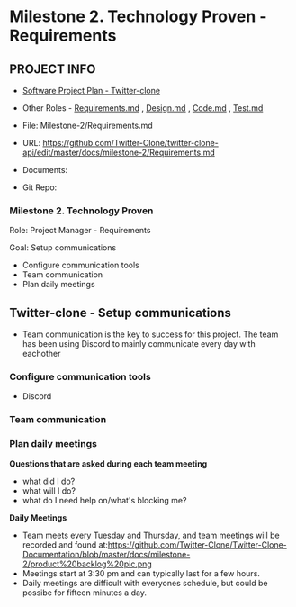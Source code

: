 # Milestone 2. Technology Proven - Requirements


## PROJECT INFO

* [Software Project Plan - Twitter-clone](../Index.md)

* Other Roles - [Requirements.md](Requirements.md)
, [Design.md](Design.md)
, [Code.md](Code.md)
, [Test.md](Test.md)



* File: Milestone-2/Requirements.md

* URL: https://github.com/Twitter-Clone/twitter-clone-api/edit/master/docs/milestone-2/Requirements.md

* Documents: 

* Git Repo: 




### Milestone 2. Technology Proven



Role: Project Manager - Requirements

Goal: Setup communications

* Configure communication tools
* Team communication
* Plan daily meetings



## Twitter-clone - Setup communications
* Team communication is the key to success for this project. The team has been using Discord to mainly communicate
every day with eachother



### Configure communication tools
* Discord 


### Team communication


### Plan daily meetings
**Questions that are asked during each team meeting**
* what did I do?
* what will I do?
* what do I need help on/what's blocking me?

**Daily Meetings**
* Team meets every Tuesday and Thursday, and team meetings will be recorded and found at:https://github.com/Twitter-Clone/Twitter-Clone-Documentation/blob/master/docs/milestone-2/product%20backlog%20pic.png
* Meetings start at 3:30 pm and can typically last for a few hours. 
* Daily meetings are difficult with everyones schedule, but could be possibe for fifteen minutes a day. 
 
